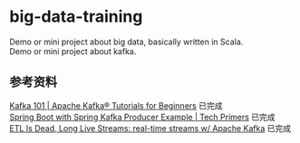 # big-data-training
  
Demo or mini project about big data, basically written in Scala.  
Demo or mini project about kafka.  
  
## 参考资料
[Kafka 101 | Apache Kafka® Tutorials for Beginners](https://www.youtube.com/playlist?list=PLa7VYi0yPIH0KbnJQcMv5N9iW8HkZHztH) 已完成  
[Spring Boot with Spring Kafka Producer Example | Tech Primers](https://www.youtube.com/watch?v=NjHYWEV_E_o) 已完成  
[ETL Is Dead, Long Live Streams: real-time streams w/ Apache Kafka](https://www.youtube.com/watch?v=I32hmY4diFY) 已完成  
